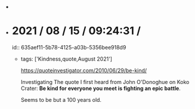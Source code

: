 -
- # 2021 / 08 / 15 / 09:24:31 /
  id:: 635aef11-5b78-4125-a03b-5356bee918d9
	- tags: ['Kindness,quote,August 2021']
	  
	  <https://quoteinvestigator.com/2010/06/29/be-kind/>
	  
	  Investigating The quote I first heard from John O'Donoghue on Koko Crater: **Be kind for everyone you meet is fighting an epic battle**.
	  
	  Seems to be but a 100 years old.
	  
	  
	  <!-- Exported from TiddlyWiki at 19:18, 22nd October 2022 -->